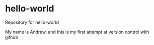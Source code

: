 # hello-world
Repository for hello-world 

My name is Andrew, and this is my first attempt at version control with github
